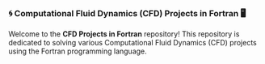 ### 🌀 Computational Fluid Dynamics (CFD) Projects in Fortran 🖥️
Welcome to the **CFD Projects in Fortran** repository! This repository is dedicated to solving various Computational Fluid Dynamics (CFD) projects using the Fortran programming language.